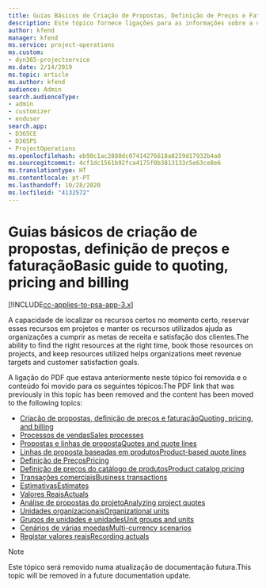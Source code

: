 ```yaml
---
title: Guias Básicos de Criação de Propostas, Definição de Preços e Faturação
description: Este tópico fornece ligações para as informações sobre a criação básica de propostas, a definição de preços e a faturação no Project Service Automation.
author: kfend
manager: kfend
ms.service: project-operations
ms.custom:
- dyn365-projectservice
ms.date: 2/14/2019
ms.topic: article
ms.author: kfend
audience: Admin
search.audienceType:
- admin
- customizer
- enduser
search.app:
- D365CE
- D365PS
- ProjectOperations
ms.openlocfilehash: eb90c1ac2880dc07414276618a8259d17932b4a0
ms.sourcegitcommit: 4cf1dc1561b92fca4175f0b3813133c5e63ce8e6
ms.translationtype: HT
ms.contentlocale: pt-PT
ms.lasthandoff: 10/28/2020
ms.locfileid: "4132572"
---
```

# <a name="basic-guide-to-quoting-pricing-and-billing"></a><span data-ttu-id="f9888-103">Guias básicos de criação de propostas, definição de preços e faturação</span><span class="sxs-lookup"><span data-stu-id="f9888-103">Basic guide to quoting, pricing and billing</span></span>

[!INCLUDE[cc-applies-to-psa-app-3.x](../../includes/cc-applies-to-psa-app-3x.md)]

<span data-ttu-id="f9888-104">A capacidade de localizar os recursos certos no momento certo, reservar esses recursos em projetos e manter os recursos utilizados ajuda as organizações a cumprir as metas de receita e satisfação dos clientes.</span><span class="sxs-lookup"><span data-stu-id="f9888-104">The ability to find the right resources at the right time, book those resources on projects, and keep resources utilized helps organizations meet revenue targets and customer satisfaction goals.</span></span> 

<span data-ttu-id="f9888-105">A ligação do PDF que estava anteriormente neste tópico foi removida e o conteúdo foi movido para os seguintes tópicos:</span><span class="sxs-lookup"><span data-stu-id="f9888-105">The PDF link that was previously in this topic has been removed and the content has been moved to the following topics:</span></span>

- [<span data-ttu-id="f9888-106">Criação de propostas, definição de preços e faturação</span><span class="sxs-lookup"><span data-stu-id="f9888-106">Quoting, pricing, and billing</span></span>](../quote-bill-price.md)
- [<span data-ttu-id="f9888-107">Processos de vendas</span><span class="sxs-lookup"><span data-stu-id="f9888-107">Sales processes</span></span>](../basic-sales-process.md)
- [<span data-ttu-id="f9888-108">Propostas e linhas de proposta</span><span class="sxs-lookup"><span data-stu-id="f9888-108">Quotes and quote lines</span></span>](../basic-quote-lines.md)
- [<span data-ttu-id="f9888-109">Linhas de proposta baseadas em produtos</span><span class="sxs-lookup"><span data-stu-id="f9888-109">Product-based quote lines</span></span>](../product-based-quote-lines.md)
- [<span data-ttu-id="f9888-110">Definição de Preços</span><span class="sxs-lookup"><span data-stu-id="f9888-110">Pricing</span></span>](../basic-pricing.md)
- [<span data-ttu-id="f9888-111">Definição de preços do catálogo de produtos</span><span class="sxs-lookup"><span data-stu-id="f9888-111">Product catalog pricing</span></span>](../product-catalog-pricing.md)
- [<span data-ttu-id="f9888-112">Transações comerciais</span><span class="sxs-lookup"><span data-stu-id="f9888-112">Business transactions</span></span>](../basic-business-transactions.md)
- [<span data-ttu-id="f9888-113">Estimativas</span><span class="sxs-lookup"><span data-stu-id="f9888-113">Estimates</span></span>](../estimates.md)
- [<span data-ttu-id="f9888-114">Valores Reais</span><span class="sxs-lookup"><span data-stu-id="f9888-114">Actuals</span></span>](../actuals.md)
- [<span data-ttu-id="f9888-115">Análise de propostas do projeto</span><span class="sxs-lookup"><span data-stu-id="f9888-115">Analyzing project quotes</span></span>](../basic-analyzing-quotes.md)
- [<span data-ttu-id="f9888-116">Unidades organizacionais</span><span class="sxs-lookup"><span data-stu-id="f9888-116">Organizational units</span></span>](../advanced-organizational.md)
- [<span data-ttu-id="f9888-117">Grupos de unidades e unidades</span><span class="sxs-lookup"><span data-stu-id="f9888-117">Unit groups and units</span></span>](../advanced-units.md)
- [<span data-ttu-id="f9888-118">Cenários de várias moedas</span><span class="sxs-lookup"><span data-stu-id="f9888-118">Multi-currency scenarios</span></span>](../advanced-currency.md)
- [<span data-ttu-id="f9888-119">Registar valores reais</span><span class="sxs-lookup"><span data-stu-id="f9888-119">Recording actuals</span></span>](../advanced-actuals.md)

> [!NOTE]
> <span data-ttu-id="f9888-120">Este tópico será removido numa atualização de documentação futura.</span><span class="sxs-lookup"><span data-stu-id="f9888-120">This topic will be removed in a future documentation update.</span></span> 
